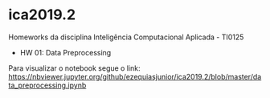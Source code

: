 # ica2019.2
Homeworks da disciplina Inteligência Computacional Aplicada - TI0125

- HW 01: Data Preprocessing

Para visualizar o notebook segue o link: https://nbviewer.jupyter.org/github/ezequiasjunior/ica2019.2/blob/master/data_preprocessing.ipynb
